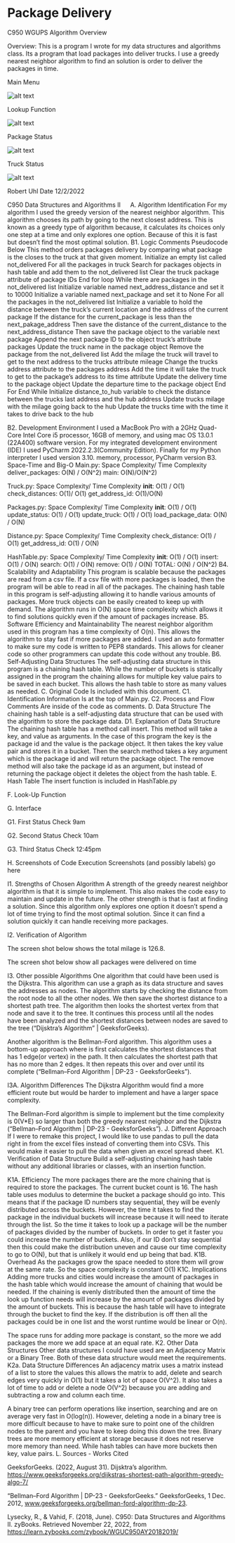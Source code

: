 # Package Delivery
 
 
 






C950 WGUPS Algorithm Overview

Overview: This is a program I wrote for my data structures and algorithms class. Its a program that load packages into deliver trucks. I use a greedy nearest neighbor algorithm to find an solution is order to deliver the packages in time.

Main Menu

![alt text](https://github.com/sudorob0/Package-Delivery/blob/main/Readme-pics/main-menu.png?raw=true)

Lookup Function

![alt text](https://github.com/sudorob0/Package-Delivery/blob/main/Readme-pics/lookup.png?raw=true)

Package Status

![alt text](https://github.com/sudorob0/Package-Delivery/blob/main/Readme-pics/status.png?raw=true)

Truck Status

![alt text](https://github.com/sudorob0/Package-Delivery/blob/main/Readme-pics/truck-status.png?raw=true)






Robert Uhl
Date 12/2/2022

C950 Data Structures and Algorithms II
 
A. Algorithm Identification
For my algorithm I used the greedy version of the nearest neighbor algorithm. This algorithm chooses its path by going to the next closest address. This is known as a greedy type of algorithm because, it calculates its choices only one step at a time and only explores one option. Because of this it is fast but doesn’t find the most optimal solution.
B1. Logic Comments
Pseudocode Below
This method orders packages delivery by comparing what package is the closes to the truck at that given moment.
Initialize an empty list called not_delivered
For all the packages in truck
Search for packages objects in hash table and add them to the not_delivered list
Clear the truck package attribute of package IDs
End for loop
While there are packages in the not_delivered list
Initialize variable named next_address_distance and set it to 10000
Initialize a variable named next_package and set it to None
For all the packages in the not_delivered list
Initialize a variable to hold the distance between the truck’s current location and the address of the current package
If the distance for the current_package is less than the next_pakage_address
	Then save the distance of the current_distance to the next_address_distance
	Then save the package object to the variable next package
	Append the next package ID to the object truck’s attribute packages
	Update the truck name in the package object
	Remove the package from the not_delivered list
	Add the milage the truck will travel to get to the next address to the trucks attribute mileage
	Change the trucks address attribute to the packages address
	Add the time it will take the truck to get to the package’s address to its time attribute
	Update the delivery time to the package object
	Update the departure time to the package object
	End For
End While
Initialize distance_to_hub variable to check the distance between the trucks last address and the hub address
Update trucks milage with the milage going back to the hub
Update the trucks time with the time it takes to drive back to the hub 
	

B2. Development Environment
I used a MacBook Pro with a 2GHz Quad-Core Intel Core i5 processor, 16GB of memory, and using mac OS 13.0.1 (22A400) software version.  For my integrated development environment (IDE) I used PyCharm 2022.2.3(Community Edition). Finally for my Python interpreter I used version 3.10. memory, processor, PyCharm version 
B3. Space-Time and Big-O
Main.py: Space Complexity/ Time Complexity
deliver_packages:  O(N) / O(N^2)
main: O(N)/O(N^2)

Truck.py: Space Complexity/ Time Complexity
__init__: O(1) / O(1)
check_distances: O(1)/ O(1)
get_address_id: O(1)/O(N)

Packages.py: Space Complexity/ Time Complexity
__init__: O(1) / O(1)
update_status: O(1) / O(1)
update_truck: O(1) / O(1)
load_package_data: O(N) / O(N)

Distance.py: Space Complexity/ Time Complexity
check_distance: O(1) / O(1)
get_address_id: O(1) / O(N)

HashTable.py: Space Complexity/ Time Complexity
__init__: O(1) / O(1)
insert: O(1) / O(N)
search: O(1) / O(N)
remove: O(1) / O(N)
TOTAL: O(N) / O(N^2)
B4. Scalability and Adaptability
This program is scalable because the packages are read from a csv file. If a csv file with more packages is loaded, then the program will be able to read in all of the packages. The chaining hash table in this program is self-adjusting allowing it to handle various amounts of packages. More truck objects can be easily created to keep up with demand. The algorithm runs in O(N) space time complexity which allows it to find solutions quickly even if the amount of packages increase.
B5. Software Efficiency and Maintainability
The nearest neighbor algorithm used in this program has a time complexity of O(n). This allows the algorithm to stay fast if more packages are added.
I used an auto formatter to make sure my code is written to PEP8 standards. This allows for cleaner code so other programmers can update this code without any trouble.
B6. Self-Adjusting Data Structures
The self-adjusting data structure in this program is a chaining hash table. While the number of buckets is statically assigned in the program the chaining allows for multiple key value pairs to be saved in each bucket. This allows the hash table to store as many values as needed.
C. Original Code
Is included with this document.
C1. Identification Information
Is at the top of Main.py.
C2. Process and Flow Comments
Are inside of the code as comments.
D. Data Structure
The chaining hash table is a self-adjusting data structure that can be used with the algorithm to store the package data.
D1. Explanation of Data Structure
The chaining hash table has a method call insert. This method will take a key, and value as arguments. In the case of this program the key is the package id and the value is the package object. It then takes the key value pair and stores it in a bucket. 
Then the search method takes a key argument which is the package id and will return the package object. The remove method will also take the package id as an argument, but instead of returning the package object it deletes the object from the hash table.
E. Hash Table
The insert function is included in HashTable.py

F. Look-Up Function

 

G. Interface

 

G1. First Status Check
9am
 
G2. Second Status Check
10am
 
G3. Third Status Check
12:45pm 


H. Screenshots of Code Execution
Screenshots (and possibly labels) go here
 
I1. Strengths of Chosen Algorithm
A strength of the greedy nearest neighbor algorithm is that it is simple to implement. This also makes the code easy to maintain and update in the future. The other strength is that is fast at finding a solution. Since this algorithm only explores one option it doesn’t spend a lot of time trying to find the most optimal solution. Since it can find a solution quickly it can handle receiving more packages.

I2. Verification of Algorithm

The screen shot below shows the total milage is 126.8.
 
The screen shot below show all packages were delivered on time
 
I3. Other possible Algorithms
One algorithm that could have been used is the Dijkstra. This algorithm can use a graph as its data structure and saves the addresses as nodes. The algorithm starts by checking the distance from the root node to all the other nodes. We then save the shortest distance to a shortest path tree. The algorithm then looks the shortest vertex from that node and save it to the tree. It continues this process until all the nodes have been analyzed and the shortest distances between nodes are saved to the tree (“Dijsktra’s Algorithm” | GeeksforGeeks).

Another algorithm is the Bellman-Ford algorithm. This algorithm uses a bottom-up approach where is first calculates the shortest distances that has 1 edge(or vertex) in the path. It then calculates the shortest path that has no more than 2 edges. It then repeats this over and over until its complete (“Bellman–Ford Algorithm | DP-23 - GeeksforGeeks”). 

I3A. Algorithm Differences
The Dijkstra Algorithm would find a more efficient route but would be harder to implement and have a larger space complexity.

The Bellman-Ford algorithm is simple to implement but the time complexity is 0(V*E) so larger than both the greedy nearest neighbor and the Dijkstra (“Bellman–Ford Algorithm | DP-23 - GeeksforGeeks”).
J. Different Approach
If I were to remake this project, I would like to use pandas to pull the data right in from the excel files instead of converting them into CSVs. This would make it easier to pull the data when given an excel spread sheet.
K1. Verification of Data Structure
Build a self-adjusting chaining hash table without any additional libraries or classes, with an insertion function.

K1A. Efficiency
The more packages there are the more chaining that is required to store the packages. The current bucket count is 16. The hash table uses modulus to determine the bucket a package should go into. This means that if the package ID numbers stay sequential, they will be evenly distributed across the buckets. However, the time it takes to find the package in the individual buckets will increase because it will need to iterate through the list. So the time it takes to look up a package will be the number of packages divided by the number of buckets. In order to get it faster you could increase the number of buckets. Also, if our ID don’t stay sequential then this could make the distribution uneven and cause our time complexity to go to O(N), but that is unlikely it would end up being that bad.
K1B. Overhead
As the packages grow the space needed to store them will grow at the same rate. So the space complexity is constant O(1)
K1C. Implications
Adding more trucks and cities would increase the amount of packages in the hash table which would increase the amount of chaining that would be needed. If the chaining is evenly distributed then the amount of time the look up function needs will increase by the amount of packages divided by the amount of buckets. This is because the hash table will have to integrate through the bucket to find the key. If the distribution is off then all the packages could be in one list and the worst runtime would be linear or O(n).

The space runs for adding more package is constant, so the more we add packages the more we add space at an equal rate.
K2. Other Data Structures
Other data structures I could have used are an Adjacency Matrix or a Binary Tree. Both of these data structure would meet the requirements.
K2a. Data Structure Differences
An adjacency matrix uses a matrix instead of a list to store the values this allows the matrix to add, delete and search edges very quickly in O(1) but it takes a lot of space O(V^2). It also takes a lot of time to add or delete a node O(V^2) because you are adding and subtracting a row and column each time.

A binary tree can perform operations like insertion, searching and are on average very fast in O(log(n)). However, deleting a node in a binary tree is more difficult because to have to make sure to point one of the children nodes to the parent and you have to keep doing this down the tree. Binary trees are more memory efficient at storage because it does not reserve more memory than need. While hash tables can have more buckets then key, value pairs.
L. Sources - Works Cited

GeeksforGeeks. (2022, August 31). Dijsktra’s algorithm. https://www.geeksforgeeks.org/dijkstras-shortest-path-algorithm-greedy-algo-7/

“Bellman–Ford Algorithm | DP-23 - GeeksforGeeks.” GeeksforGeeks, 1 Dec. 2012, www.geeksforgeeks.org/bellman-ford-algorithm-dp-23.

Lysecky, R., & Vahid, F. (2018, June). C950: Data Structures and Algorithms II. zyBooks.
Retrieved November 22, 2022, from  https://learn.zybooks.com/zybook/WGUC950AY20182019/

